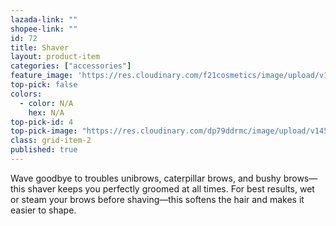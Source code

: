 ```yaml
---
lazada-link: ""
shopee-link: ""
id: 72
title: Shaver
layout: product-item
categories: ["accessories"]
feature_image: 'https://res.cloudinary.com/f21cosmetics/image/upload/v1598009150/shaver_ppbg2g.jpg'
top-pick: false
colors:
  - color: N/A
    hex: N/A
top-pick-id: 4
top-pick-image: "https://res.cloudinary.com/dp79ddrmc/image/upload/v1456804125/top-pick/shaver.jpg"
class: grid-item-2
published: true
---
```

Wave goodbye to troubles unibrows, caterpillar brows, and bushy brows—this shaver keeps you perfectly groomed at all times. For best results, wet or steam your brows before shaving—this softens the hair and makes it easier to shape.
